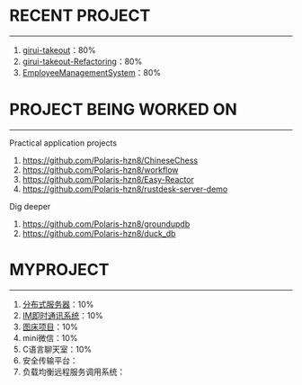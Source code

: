 # RECENT PROJECT

---

1. [girui-takeout](https://github.com/Polaris-hnz8/girui-takeout)：80%
2. [girui-takeout-Refactoring](https://github.com/Polaris-hnz8/girui-takeout-Refactoring)：80%
3. [EmployeeManagementSystem](https://github.com/Polaris-hnz8/EmployeeManagementSystem)：80%

# PROJECT BEING WORKED ON

---

Practical application projects

1. https://github.com/Polaris-hzn8/ChineseChess
2. https://github.com/Polaris-hzn8/workflow
3. https://github.com/Polaris-hzn8/Easy-Reactor
4. https://github.com/Polaris-hzn8/rustdesk-server-demo

Dig deeper

1. https://github.com/Polaris-hzn8/groundupdb
2. https://github.com/Polaris-hzn8/duck_db

# MYPROJECT

---

1. [分布式服务器](https://github.com/Polaris-hzn8/Distributed-servers)：10%
2. [IM即时通讯系统](https://github.com/Polaris-hzn8/InstantMessage)：10%
3. [图床项目](https://github.com/Polaris-hzn8/picStorage-server)：10%
4. mini微信：10%
5. C语言聊天室：10%
6. 安全传输平台：
7. 负载均衡远程服务调用系统：


